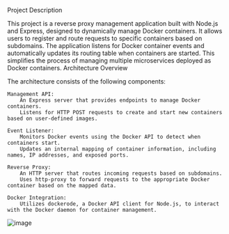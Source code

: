 Project Description

This project is a reverse proxy management application built with Node.js and Express, designed to dynamically manage Docker containers. It allows users to register and route requests to specific containers based on subdomains. The application listens for Docker container events and automatically updates its routing table when containers are started. This simplifies the process of managing multiple microservices deployed as Docker containers.
Architecture Overview

The architecture consists of the following components:

    Management API:
        An Express server that provides endpoints to manage Docker containers.
        Listens for HTTP POST requests to create and start new containers based on user-defined images.

    Event Listener:
        Monitors Docker events using the Docker API to detect when containers start.
        Updates an internal mapping of container information, including names, IP addresses, and exposed ports.

    Reverse Proxy:
        An HTTP server that routes incoming requests based on subdomains.
        Uses http-proxy to forward requests to the appropriate Docker container based on the mapped data.

    Docker Integration:
        Utilizes dockerode, a Docker API client for Node.js, to interact with the Docker daemon for container management.


![image](https://github.com/user-attachments/assets/a386edd5-22a5-4171-b7e1-24c70da7a42e)

